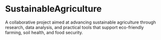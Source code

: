 # SustainableAgriculture
A collaborative project aimed at advancing sustainable agriculture through research, data analysis, and practical tools that support eco-friendly farming, soil health, and food security.
